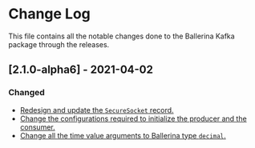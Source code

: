 # Change Log
This file contains all the notable changes done to the Ballerina Kafka package through the releases.

## [2.1.0-alpha6] - 2021-04-02

### Changed
- [Redesign and update the `SecureSocket` record.](https://github.com/ballerina-platform/module-ballerinax-kafka/pull/130)
- [Change the configurations required to initialize the producer and the consumer.](https://github.com/ballerina-platform/module-ballerinax-kafka/pull/130)
- [Change all the time value arguments to Ballerina type `decimal`.](https://github.com/ballerina-platform/module-ballerinax-kafka/pull/130)
